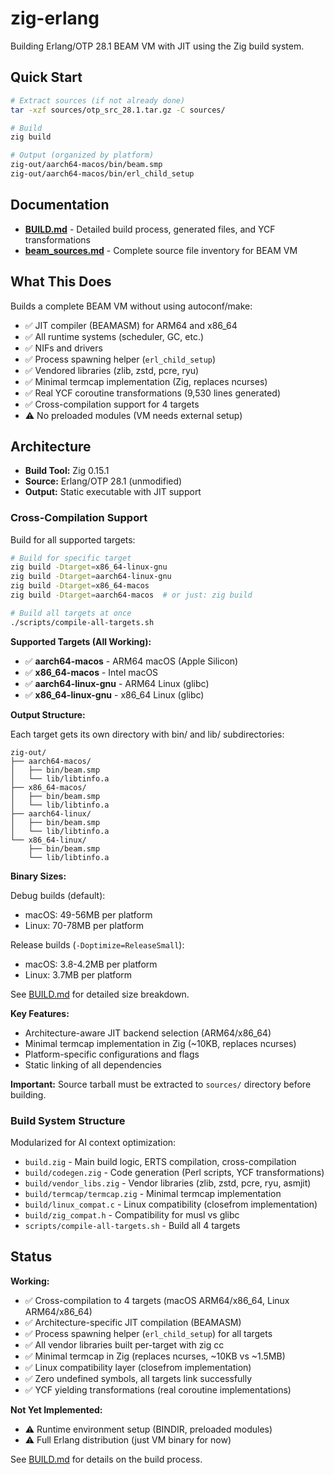 # zig-erlang

Building Erlang/OTP 28.1 BEAM VM with JIT using the Zig build system.

## Quick Start

```bash
# Extract sources (if not already done)
tar -xzf sources/otp_src_28.1.tar.gz -C sources/

# Build
zig build

# Output (organized by platform)
zig-out/aarch64-macos/bin/beam.smp
zig-out/aarch64-macos/bin/erl_child_setup
```

## Documentation

- **[BUILD.md](BUILD.md)** - Detailed build process, generated files, and YCF transformations
- **[beam_sources.md](beam_sources.md)** - Complete source file inventory for BEAM VM

## What This Does

Builds a complete BEAM VM without using autoconf/make:
- ✅ JIT compiler (BEAMASM) for ARM64 and x86_64
- ✅ All runtime systems (scheduler, GC, etc.)
- ✅ NIFs and drivers
- ✅ Process spawning helper (`erl_child_setup`)
- ✅ Vendored libraries (zlib, zstd, pcre, ryu)
- ✅ Minimal termcap implementation (Zig, replaces ncurses)
- ✅ Real YCF coroutine transformations (9,530 lines generated)
- ✅ Cross-compilation support for 4 targets
- ⚠️ No preloaded modules (VM needs external setup)

## Architecture

- **Build Tool:** Zig 0.15.1
- **Source:** Erlang/OTP 28.1 (unmodified)
- **Output:** Static executable with JIT support

### Cross-Compilation Support

Build for all supported targets:
```bash
# Build for specific target
zig build -Dtarget=x86_64-linux-gnu
zig build -Dtarget=aarch64-linux-gnu
zig build -Dtarget=x86_64-macos
zig build -Dtarget=aarch64-macos  # or just: zig build

# Build all targets at once
./scripts/compile-all-targets.sh
```

**Supported Targets (All Working):**
- ✅ **aarch64-macos** - ARM64 macOS (Apple Silicon)
- ✅ **x86_64-macos** - Intel macOS
- ✅ **aarch64-linux-gnu** - ARM64 Linux (glibc)
- ✅ **x86_64-linux-gnu** - x86_64 Linux (glibc)

**Output Structure:**

Each target gets its own directory with bin/ and lib/ subdirectories:
```
zig-out/
├── aarch64-macos/
│   ├── bin/beam.smp
│   └── lib/libtinfo.a
├── x86_64-macos/
│   ├── bin/beam.smp
│   └── lib/libtinfo.a
├── aarch64-linux/
│   ├── bin/beam.smp
│   └── lib/libtinfo.a
└── x86_64-linux/
    ├── bin/beam.smp
    └── lib/libtinfo.a
```

**Binary Sizes:**

Debug builds (default):
- macOS: 49-56MB per platform
- Linux: 70-78MB per platform

Release builds (`-Doptimize=ReleaseSmall`):
- macOS: 3.8-4.2MB per platform
- Linux: 3.7MB per platform

See [BUILD.md](BUILD.md) for detailed size breakdown.

**Key Features:**
- Architecture-aware JIT backend selection (ARM64/x86_64)
- Minimal termcap implementation in Zig (~10KB, replaces ncurses)
- Platform-specific configurations and flags
- Static linking of all dependencies

**Important:** Source tarball must be extracted to `sources/` directory before building.

### Build System Structure

Modularized for AI context optimization:
- `build.zig` - Main build logic, ERTS compilation, cross-compilation
- `build/codegen.zig` - Code generation (Perl scripts, YCF transformations)
- `build/vendor_libs.zig` - Vendor libraries (zlib, zstd, pcre, ryu, asmjit)
- `build/termcap/termcap.zig` - Minimal termcap implementation
- `build/linux_compat.c` - Linux compatibility (closefrom implementation)
- `build/zig_compat.h` - Compatibility for musl vs glibc
- `scripts/compile-all-targets.sh` - Build all 4 targets

## Status

**Working:**
- ✅ Cross-compilation to 4 targets (macOS ARM64/x86_64, Linux ARM64/x86_64)
- ✅ Architecture-specific JIT compilation (BEAMASM)
- ✅ Process spawning helper (`erl_child_setup`) for all targets
- ✅ All vendor libraries built per-target with zig cc
- ✅ Minimal termcap in Zig (replaces ncurses, ~10KB vs ~1.5MB)
- ✅ Linux compatibility layer (closefrom implementation)
- ✅ Zero undefined symbols, all targets link successfully
- ✅ YCF yielding transformations (real coroutine implementations)

**Not Yet Implemented:**
- ⚠️ Runtime environment setup (BINDIR, preloaded modules)
- ⚠️ Full Erlang distribution (just VM binary for now)

See [BUILD.md](BUILD.md) for details on the build process.
